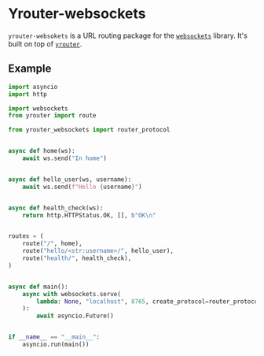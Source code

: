 # Yrouter-websockets

`yrouter-websokets` is a URL routing package for the [`websockets`](https://github.com/aaugustin/websockets) library. It's built on top of [`yrouter`](https://github.com/Tijani-Dia/yrouter).

## Example

```python
import asyncio
import http

import websockets
from yrouter import route

from yrouter_websockets import router_protocol


async def home(ws):
    await ws.send("In home")


async def hello_user(ws, username):
    await ws.send(f"Hello {username}")


async def health_check(ws):
    return http.HTTPStatus.OK, [], b"OK\n"


routes = (
    route("/", home),
    route("hello/<str:username>/", hello_user),
    route("health/", health_check),
)


async def main():
    async with websockets.serve(
        lambda: None, "localhost", 8765, create_protocol=router_protocol(routes)
    ):
        await asyncio.Future()


if __name__ == "__main__":
    asyncio.run(main())

```
